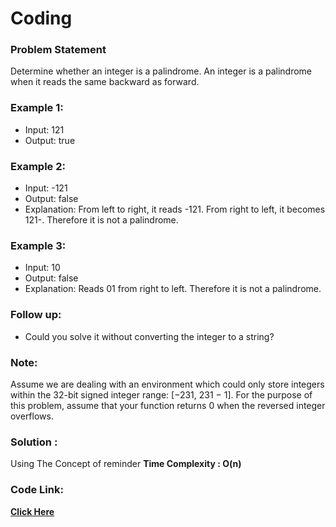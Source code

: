 # Coding
### Problem Statement
Determine whether an integer is a palindrome. An integer is a palindrome when it reads the same backward as forward.

### Example 1:

* Input: 121
* Output: true

### Example 2:

* Input: -121
* Output: false
* Explanation: From left to right, it reads -121. From right to left, it becomes 121-. Therefore it is not a palindrome.

### Example 3:

* Input: 10
* Output: false
* Explanation: Reads 01 from right to left. Therefore it is not a palindrome.

### Follow up:

* Could you solve it without converting the integer to a string?

### Note:
Assume we are dealing with an environment which could only store integers within the 32-bit signed integer range: [−231,  231 − 1]. 
For the purpose of this problem, assume that your function returns 0 when the reversed integer overflows.

### Solution :
 Using The Concept of reminder 
 **Time Complexity : O(n)** 
 
 ### Code Link:
 
 [**Click Here**](https://github.com/imgauravsin/Coding/blob/master/LEETCODE/Palindrome%20Number/Palindrome%20Number.cpp)
 
 